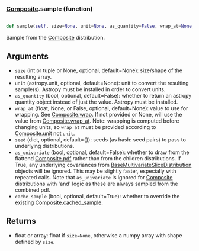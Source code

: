### [Composite](Composite.md).sample (function)


```py

def sample(self, size=None, unit=None, as_quantity=False, wrap_at=None, seed={}, as_univariate=False, cache_sample=True)

```



Sample from the [Composite](Composite.md) distribution.

Arguments
-----------
* `size` (int or tuple or None, optional, default=None): size/shape of the
    resulting array.
* `unit` (astropy.unit, optional, default=None): unit to convert the
    resulting sample(s).  Astropy must be installed in order to convert
    units.
* `as_quantity` (bool, optional, default=False): whether to return an
    astropy quantity object instead of just the value.  Astropy must
    be installed.
* `wrap_at` (float, None, or False, optional, default=None): value to
    use for wrapping.  See [Composite.wrap](Composite.wrap.md).  If not provided or None,
    will use the value from [Composite.wrap_at](Composite.wrap_at.md).  Note: wrapping is
    computed before changing units, so `wrap_at` must be provided
    according to [Composite.unit](Composite.unit.md) not `unit`.
* `seed` (dict, optional, default={}): seeds (as hash: seed pairs) to
    pass to underlying distributions.
* `as_univariate` (bool, optional, default=False): whether to draw from
    the flattend [Composite.pdf](Composite.pdf.md) rather than from the children distributions.
    If True, any underlying covariances from [BaseMultivariateSliceDistribution](BaseMultivariateSliceDistribution.md)
    objects will be ignored.  This may be slightly faster, especially
    with repeated calls.  Note that `as_univariate` is ignored for
    [Composite](Composite.md) distributions with 'and' logic as these are always
    sampled from the combined pdf.
* `cache_sample` (bool, optional, default=True): whether to override the
    existing [Composite.cached_sample](Composite.cached_sample.md).

Returns
---------
* float or array: float if `size=None`, otherwise a numpy array with
    shape defined by `size`.

